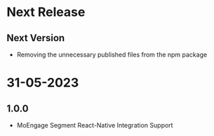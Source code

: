 # Next Release

## Next Version
- Removing the unnecessary published files from the npm package

# 31-05-2023

## 1.0.0
- MoEngage Segment React-Native Integration Support